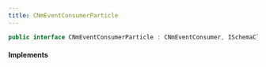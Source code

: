 ```yaml
---
title: CNmEventConsumerParticle
---
```


```csharp
public interface CNmEventConsumerParticle : CNmEventConsumer, ISchemaClass<CNmEventConsumer>, ISchemaClass<CNmEventConsumerParticle>, ISchemaField, ISchemaClass, INativeHandle
```

#### Implements

